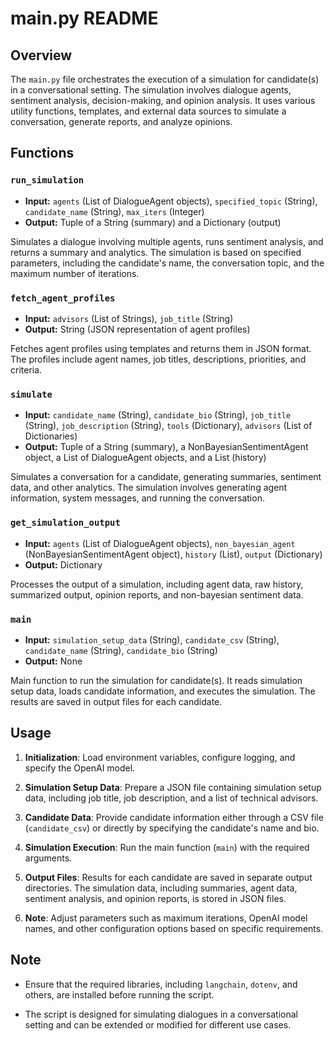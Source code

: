 # main.py README

## Overview

The `main.py` file orchestrates the execution of a simulation for candidate(s) in a conversational setting. The simulation involves dialogue agents, sentiment analysis, decision-making, and opinion analysis. It uses various utility functions, templates, and external data sources to simulate a conversation, generate reports, and analyze opinions.

## Functions

### `run_simulation`

- **Input:** `agents` (List of DialogueAgent objects), `specified_topic` (String), `candidate_name` (String), `max_iters` (Integer)
- **Output:** Tuple of a String (summary) and a Dictionary (output)

Simulates a dialogue involving multiple agents, runs sentiment analysis, and returns a summary and analytics. The simulation is based on specified parameters, including the candidate's name, the conversation topic, and the maximum number of iterations.

### `fetch_agent_profiles`

- **Input:** `advisors` (List of Strings), `job_title` (String)
- **Output:** String (JSON representation of agent profiles)

Fetches agent profiles using templates and returns them in JSON format. The profiles include agent names, job titles, descriptions, priorities, and criteria.

### `simulate`

- **Input:** `candidate_name` (String), `candidate_bio` (String), `job_title` (String), `job_description` (String), `tools` (Dictionary), `advisors` (List of Dictionaries)
- **Output:** Tuple of a String (summary), a NonBayesianSentimentAgent object, a List of DialogueAgent objects, and a List (history)

Simulates a conversation for a candidate, generating summaries, sentiment data, and other analytics. The simulation involves generating agent information, system messages, and running the conversation.

### `get_simulation_output`

- **Input:** `agents` (List of DialogueAgent objects), `non_bayesian_agent` (NonBayesianSentimentAgent object), `history` (List), `output` (Dictionary)
- **Output:** Dictionary

Processes the output of a simulation, including agent data, raw history, summarized output, opinion reports, and non-bayesian sentiment data.

### `main`

- **Input:** `simulation_setup_data` (String), `candidate_csv` (String), `candidate_name` (String), `candidate_bio` (String)
- **Output:** None

Main function to run the simulation for candidate(s). It reads simulation setup data, loads candidate information, and executes the simulation. The results are saved in output files for each candidate.

## Usage

1. **Initialization**: Load environment variables, configure logging, and specify the OpenAI model.

2. **Simulation Setup Data**: Prepare a JSON file containing simulation setup data, including job title, job description, and a list of technical advisors.

3. **Candidate Data**: Provide candidate information either through a CSV file (`candidate_csv`) or directly by specifying the candidate's name and bio.

4. **Simulation Execution**: Run the main function (`main`) with the required arguments.

5. **Output Files**: Results for each candidate are saved in separate output directories. The simulation data, including summaries, agent data, sentiment analysis, and opinion reports, is stored in JSON files.

6. **Note**: Adjust parameters such as maximum iterations, OpenAI model names, and other configuration options based on specific requirements.

## Note

- Ensure that the required libraries, including `langchain`, `dotenv`, and others, are installed before running the script.

- The script is designed for simulating dialogues in a conversational setting and can be extended or modified for different use cases.